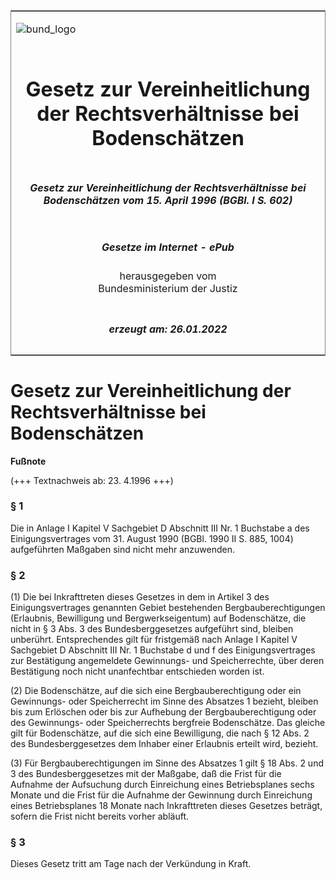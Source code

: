 <span id="DECKBLATT.html"></span>

<table border="0" frame="border" width="100%">

<tr valign="top">

<td align="left">

![bund\_logo](BfJ_2021_Web_de_de.gif)

</td>

<td align="right">

 

</td>

</tr>

<tr align="center" valign="middle">

<td colspan="2">

# Gesetz zur Vereinheitlichung der Rechtsverhältnisse bei Bodenschätzen

</td>

</tr>

<tr align="center" valign="middle">

<td colspan="2">

##### Gesetz zur Vereinheitlichung der Rechtsverhältnisse bei Bodenschätzen vom 15. April 1996 (BGBl. I S. 602)

</td>

</tr>

<tr align="center" valign="middle">

<td colspan="2">

  
  

##### Gesetze im Internet - ePub  
  
herausgegeben vom  
Bundesministerium der Justiz

</td>

</tr>

<tr align="center" valign="bottom">

<td colspan="2">

  
  

##### erzeugt am: 26.01.2022

</td>

</tr>

</table>

<span id="BJNR060200996.html"></span>

# Gesetz zur Vereinheitlichung der Rechtsverhältnisse bei Bodenschätzen

<div>

  
**Fußnote**

<div class="jnhtml">

<div>

<div class="jurAbsatz">

(+++ Textnachweis ab: 23. 4.1996 +++)

</div>

</div>

</div>

</div>

<span id="BJNR060200996BJNE000100310.html"></span>

### § 1  

<div>

<div class="jnhtml">

<div>

<div class="jurAbsatz">

Die in Anlage I Kapitel V Sachgebiet D Abschnitt III Nr. 1 Buchstabe a
des Einigungsvertrages vom 31. August 1990 (BGBl. 1990 II S. 885, 1004)
aufgeführten Maßgaben sind nicht mehr anzuwenden.

</div>

</div>

</div>

</div>

<span id="BJNR060200996BJNE000200310.html"></span>

### § 2  

<div>

<div class="jnhtml">

<div>

<div class="jurAbsatz">

(1) Die bei Inkrafttreten dieses Gesetzes in dem in Artikel 3 des
Einigungsvertrages genannten Gebiet bestehenden Bergbauberechtigungen
(Erlaubnis, Bewilligung und Bergwerkseigentum) auf Bodenschätze, die
nicht in § 3 Abs. 3 des Bundesberggesetzes aufgeführt sind, bleiben
unberührt. Entsprechendes gilt für fristgemäß nach Anlage I Kapitel V
Sachgebiet D Abschnitt III Nr. 1 Buchstabe d und f des
Einigungsvertrages zur Bestätigung angemeldete Gewinnungs- und
Speicherrechte, über deren Bestätigung noch nicht unanfechtbar
entschieden worden ist.

</div>

<div class="jurAbsatz">

(2) Die Bodenschätze, auf die sich eine Bergbauberechtigung oder ein
Gewinnungs- oder Speicherrecht im Sinne des Absatzes 1 bezieht, bleiben
bis zum Erlöschen oder bis zur Aufhebung der Bergbauberechtigung oder
des Gewinnungs- oder Speicherrechts bergfreie Bodenschätze. Das gleiche
gilt für Bodenschätze, auf die sich eine Bewilligung, die nach § 12 Abs.
2 des Bundesberggesetzes dem Inhaber einer Erlaubnis erteilt wird,
bezieht.

</div>

<div class="jurAbsatz">

(3) Für Bergbauberechtigungen im Sinne des Absatzes 1 gilt § 18 Abs. 2
und 3 des Bundesberggesetzes mit der Maßgabe, daß die Frist für die
Aufnahme der Aufsuchung durch Einreichung eines Betriebsplanes sechs
Monate und die Frist für die Aufnahme der Gewinnung durch Einreichung
eines Betriebsplanes 18 Monate nach Inkrafttreten dieses Gesetzes
beträgt, sofern die Frist nicht bereits vorher abläuft.

</div>

</div>

</div>

</div>

<span id="BJNR060200996BJNE000300310.html"></span>

### § 3  

<div>

<div class="jnhtml">

<div>

<div class="jurAbsatz">

Dieses Gesetz tritt am Tage nach der Verkündung in Kraft.

</div>

</div>

</div>

</div>
